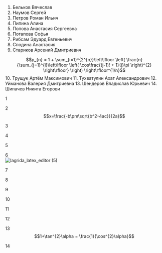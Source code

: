1. Бельков Вячеслав
2. Наумов Сергей
3. Петров Роман Ильич
4. Пипина Алина
5. Попова Анастасия Сергеевна
6. Потапова Софья
7. Рибсам Эдуард Евгеньевич
8. Сподина Анастасия
9. Стариков Арсений Дмитриевич 

$$p_{n} = 1 + \sum_{i=1}^{2^{n}}\left\lfloor \left( \frac{n}{\sum_{j=1}^{i}\left\lfloor \left( \cos\frac{(j-1)! + 1}{j}\pi \right)^{2} \right\rfloor} \right) \right\rfloor^{1/n}$$
10. Трущук Артём Максимович
11. Тухватулин Ахат Александрович
12. Уйманова Валерия Дмитриевна
13. Шендеров Владислав Юрьевич
14. Шипачев Никита Егорови

1



2 $$x=\frac{-b\pm\sqrt{b^2-4ac}}{2a}$$




3




4




5




6  
![lagrida_latex_editor (5)](https://user-images.githubusercontent.com/114387952/200985535-3fc497e3-b911-42d4-9d4b-f8c211e7560d.png)




7




8




9




10



11




12



13  $$1+\tan^{2}\alpha = \frac{1}{\cos^{2}\alpha}$$




14



